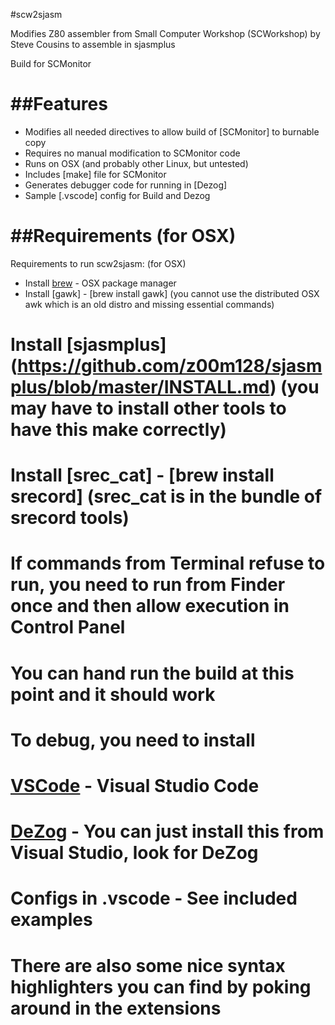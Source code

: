 #scw2sjasm

Modifies Z80 assembler from Small Computer Workshop (SCWorkshop) by Steve Cousins
to assemble in sjasmplus  

Build for SCMonitor

##Features
========
* Modifies all needed directives to allow build of [SCMonitor] to burnable copy
* Requires no manual modification to SCMonitor code
* Runs on OSX (and probably other Linux, but untested)
* Includes [make] file for SCMonitor
* Generates debugger code for running in [Dezog]
* Sample [.vscode] config for Build and Dezog

##Requirements (for OSX)
============
Requirements to run scw2sjasm: (for OSX)
* Install [brew](https://brew.sh/) - OSX package manager
* Install [gawk] - [brew install gawk] (you cannot use the distributed OSX awk which is an old distro and missing essential commands)
# Install [sjasmplus] (https://github.com/z00m128/sjasmplus/blob/master/INSTALL.md) (you may have to install other tools to have this make correctly)
# Install [srec_cat] - [brew install srecord] (srec_cat is in the bundle of srecord tools)
# If commands from Terminal refuse to run, you need to run from Finder once and then allow execution in Control Panel
# You can hand run the build at this point and it should work

# To debug, you need to install
# [VSCode](https://code.visualstudio.com/docs/setup/mac) - Visual Studio Code
# [DeZog](https://github.com/maziac/DeZog/) - You can just install this from Visual Studio, look for DeZog
# Configs in .vscode - See included examples
# There are also some nice syntax highlighters you can find by poking around in the extensions

